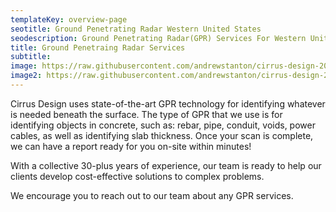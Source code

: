 ```yaml
---
templateKey: overview-page
seotitle: Ground Penetrating Radar Western United States
seodescription: Ground Penetrating Radar(GPR) Services For Western United States
title: Ground Penetraing Radar Services
subtitle:
image: https://raw.githubusercontent.com/andrewstanton/cirrus-design-2021/staging/src/img/content/gpr/gpr-tool1.jpg
image2: https://raw.githubusercontent.com/andrewstanton/cirrus-design-2021/staging/src/img/content/gpr/gpr-tool2.jpg
---
```


Cirrus Design uses state-of-the-art GPR technology for identifying whatever is needed beneath the surface. The type of GPR that we use is for identifying objects in concrete, such as: rebar, pipe, conduit, voids, power cables, as well as identifying slab thickness. Once your scan is complete, we can have a report ready for you on-site within minutes!

With a collective 30-plus years of experience, our team is ready to help our clients develop cost-effective solutions to complex problems.

We encourage you to reach out to our team about any GPR services.